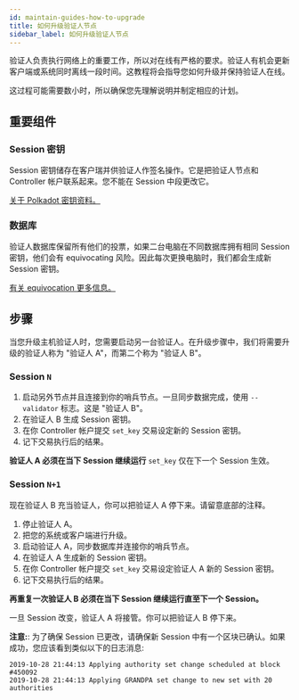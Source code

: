 ```yaml
---
id: maintain-guides-how-to-upgrade
title: 如何升级验证人节点
sidebar_label: 如何升级验证人节点
---
```


验证人负责执行网络上的重要工作，所以对在线有严格的要求。验证人有机会更新客户端或系统同时离线一段时间。这教程将会指导您如何升级并保持验证人在线。

这过程可能需要数小时，所以确保您先理解说明并制定相应的计划。

## 重要组件

### Session 密钥

Session 密钥储存在客户瑞并供验证人作签名操作。它是把验证人节点和 Controller 帐户联系起来。您不能在 Session 中段更改它。

[关于 Polkadot 密钥资料。](learn-keys)

### 数据库

验证人数据库保留所有他们的投票，如果二台电脑在不同数据库拥有相同 Session 密钥，他们会有 equivocating 风险。因此每次更换电脑时，我们都会生成新 Session 密钥。

[有关 equivocation 更多信息。](learn-staking#slashing)

## 步骤

当您升级主机验证人时，您需要启动另一台验证人。在升级步骤中，我们将需要升级的验证人称为 "验证人 A"，而第二个称为 "验证人 B"。

### Session `N`

1. 启动另外节点并且连接到你的哨兵节点。一旦同步数据完成，使用 `--validator` 标志。这是 "验证人 B"。
1. 在验证人 B 生成 Session 密钥。
1. 在你 Controller 帐户提交 `set_key` 交易设定新的 Session 密钥。
1. 记下交易执行后的结果。

**验证人 A 必须在当下 Session 继续运行** `set_key` 仅在下一个 Session 生效。

### Session `N+1`

现在验证人 B 充当验证人，你可以把验证人 A 停下来。请留意底部的注释。

1. 停止验证人 A。
1. 把您的系统或客户端进行升级。
1. 启动验证人 A，同步数据库并连接你的哨兵节点。
1. 在验证人 A 生成新的 Session 密钥。
1. 在你 Controller 帐户提交 `set_key` 交易设定验证人 A 新的 Session 密钥。
1. 记下交易执行后的结果。

**再重复一次验证人 B 必须在当下 Session 继续运行直至下一个 Session。**

一旦 Session 改变，验证人 A 将接管。你可以把验证人 B 停下来。

**注意:**: 为了确保 Session 已更改，请确保新 Session 中有一个区块已确认。如果成功，您应该看到类似以下的日志消息:

```
2019-10-28 21:44:13 Applying authority set change scheduled at block #450092
2019-10-28 21:44:13 Applying GRANDPA set change to new set with 20 authorities
```
